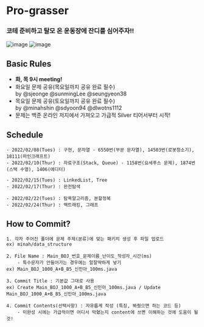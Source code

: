 # Pro-grasser
### 코테 준비하고 탈모 온 운동장에 잔디를 심어주자!!<br>
![image](https://user-images.githubusercontent.com/33835900/152555539-3aa1009d-1a3a-4e70-9950-0f76ca88afcc.png) ![image](https://user-images.githubusercontent.com/33835900/152556558-e8e62e94-93bc-445b-b1b0-a6e4f0371829.png)


## Basic Rules
- **화, 목 9시 meeting!**
- 화요일 문제 공유(목요일까지 공유 완료 필수)<br>
	by @sjeonge @sunmingLee @seungyeon38
- 목요일 문제 공유(토요일까지 공유 완료 필수)<br>
 	by @minahshin @sdyoon94 @dlwotns1112
- 문제는 백준 온라인 저지에서 가져오고 가급적 Silver 티어서부터 시작!

## Schedule
```
- 2022/02/08(Tues) : 구현, 문자열 - 6550번(부분 문자열), 14503번(로봇청소기), 18111(마인크래프트)
- 2022/02/10(Thur) : 자료구조(Stack, Queue) - 1158번(요세푸스 문제), 1874번(스택 수열), 1406(에디터)

- 2022/02/15(Tues) : LinkedList, Tree
- 2022/02/17(Thur) : 완전탐색

- 2022/02/22(Tues) : 탐욕알고리즘, 분할정복
- 2022/02/24(Thur) : 백트래킹, 그래프
```

## How to Commit?
```
1. 각자 주어진 폴더에 문제 주제(분류)에 맞는 패키지 생성 후 파일 업로드
ex) minah/data_structure

2. File Name : Main_BOJ_번호_문제이름_난이도_작성자_시간(ms)
    - 특수문자가 안들어가는 경우에는 알잘딱하게 넣기
ex) Main_BOJ_1000_A+B_B5_신민아_100ms.java

3. Commit Title : 기본값 그대로 사용
ex) Create Main_BOJ_1000_A+B_B5_신민아_100ms.java / Update Main_BOJ_1000_A+B_B5_신민아_100ms.java

4. Commit Contents(선택사항) : 자유롭게 작성 (특징, 봐줬으면 하는 코드 등)
    - 미완성 시에는 가급적이면 어디서 막혔는지 content에 쓰면 이해하는 것에 도움이 될 것!
```

